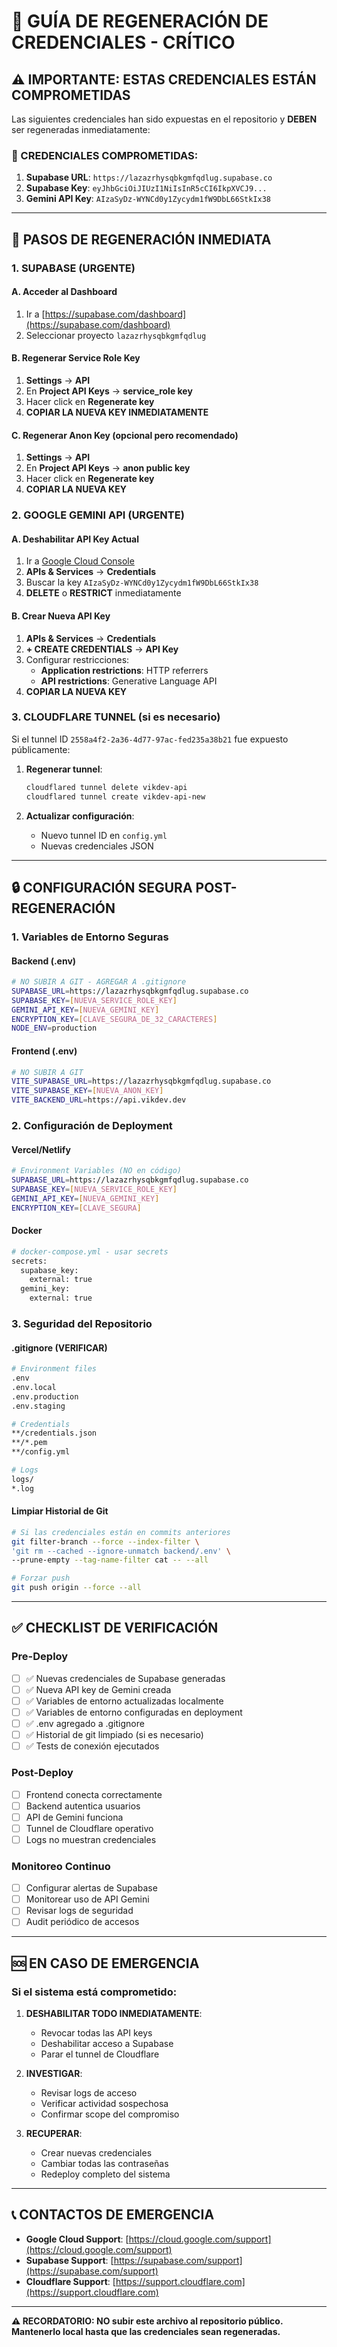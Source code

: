 # 🔐 GUÍA DE REGENERACIÓN DE CREDENCIALES - CRÍTICO

## ⚠️ IMPORTANTE: ESTAS CREDENCIALES ESTÁN COMPROMETIDAS

Las siguientes credenciales han sido expuestas en el repositorio y **DEBEN** ser regeneradas inmediatamente:

### 🚨 CREDENCIALES COMPROMETIDAS:

1. **Supabase URL**: `https://lazazrhysqbkgmfqdlug.supabase.co`
2. **Supabase Key**: `eyJhbGciOiJIUzI1NiIsInR5cCI6IkpXVCJ9...`
3. **Gemini API Key**: `AIzaSyDz-WYNCd0y1Zycydm1fW9DbL66StkIx38`

---

## 🔧 PASOS DE REGENERACIÓN INMEDIATA

### 1. SUPABASE (URGENTE)

#### A. Acceder al Dashboard
1. Ir a [https://supabase.com/dashboard](https://supabase.com/dashboard)
2. Seleccionar proyecto `lazazrhysqbkgmfqdlug`

#### B. Regenerar Service Role Key
1. **Settings** → **API**
2. En **Project API Keys** → **service_role key**
3. Hacer click en **Regenerate key**
4. **COPIAR LA NUEVA KEY INMEDIATAMENTE**

#### C. Regenerar Anon Key (opcional pero recomendado)
1. **Settings** → **API**
2. En **Project API Keys** → **anon public key**
3. Hacer click en **Regenerate key**
4. **COPIAR LA NUEVA KEY**

### 2. GOOGLE GEMINI API (URGENTE)

#### A. Deshabilitar API Key Actual
1. Ir a [Google Cloud Console](https://console.cloud.google.com/)
2. **APIs & Services** → **Credentials**
3. Buscar la key `AIzaSyDz-WYNCd0y1Zycydm1fW9DbL66StkIx38`
4. **DELETE** o **RESTRICT** inmediatamente

#### B. Crear Nueva API Key
1. **APIs & Services** → **Credentials**
2. **+ CREATE CREDENTIALS** → **API Key**
3. Configurar restricciones:
   - **Application restrictions**: HTTP referrers
   - **API restrictions**: Generative Language API
4. **COPIAR LA NUEVA KEY**

### 3. CLOUDFLARE TUNNEL (si es necesario)

Si el tunnel ID `2558a4f2-2a36-4d77-97ac-fed235a38b21` fue expuesto públicamente:

1. **Regenerar tunnel**:
   ```bash
   cloudflared tunnel delete vikdev-api
   cloudflared tunnel create vikdev-api-new
   ```

2. **Actualizar configuración**:
   - Nuevo tunnel ID en `config.yml`
   - Nuevas credenciales JSON

---

## 🔒 CONFIGURACIÓN SEGURA POST-REGENERACIÓN

### 1. Variables de Entorno Seguras

#### Backend (.env)
```bash
# NO SUBIR A GIT - AGREGAR A .gitignore
SUPABASE_URL=https://lazazrhysqbkgmfqdlug.supabase.co
SUPABASE_KEY=[NUEVA_SERVICE_ROLE_KEY]
GEMINI_API_KEY=[NUEVA_GEMINI_KEY]
ENCRYPTION_KEY=[CLAVE_SEGURA_DE_32_CARACTERES]
NODE_ENV=production
```

#### Frontend (.env)
```bash
# NO SUBIR A GIT
VITE_SUPABASE_URL=https://lazazrhysqbkgmfqdlug.supabase.co
VITE_SUPABASE_KEY=[NUEVA_ANON_KEY]
VITE_BACKEND_URL=https://api.vikdev.dev
```

### 2. Configuración de Deployment

#### Vercel/Netlify
```bash
# Environment Variables (NO en código)
SUPABASE_URL=https://lazazrhysqbkgmfqdlug.supabase.co
SUPABASE_KEY=[NUEVA_SERVICE_ROLE_KEY]
GEMINI_API_KEY=[NUEVA_GEMINI_KEY]
ENCRYPTION_KEY=[CLAVE_SEGURA]
```

#### Docker
```dockerfile
# docker-compose.yml - usar secrets
secrets:
  supabase_key:
    external: true
  gemini_key:
    external: true
```

### 3. Seguridad del Repositorio

#### .gitignore (VERIFICAR)
```bash
# Environment files
.env
.env.local
.env.production
.env.staging

# Credentials
**/credentials.json
**/*.pem
**/config.yml

# Logs
logs/
*.log
```

#### Limpiar Historial de Git
```bash
# Si las credenciales están en commits anteriores
git filter-branch --force --index-filter \
'git rm --cached --ignore-unmatch backend/.env' \
--prune-empty --tag-name-filter cat -- --all

# Forzar push
git push origin --force --all
```

---

## ✅ CHECKLIST DE VERIFICACIÓN

### Pre-Deploy
- [ ] ✅ Nuevas credenciales de Supabase generadas
- [ ] ✅ Nueva API key de Gemini creada
- [ ] ✅ Variables de entorno actualizadas localmente
- [ ] ✅ Variables de entorno configuradas en deployment
- [ ] ✅ .env agregado a .gitignore
- [ ] ✅ Historial de git limpiado (si es necesario)
- [ ] ✅ Tests de conexión ejecutados

### Post-Deploy
- [ ] Frontend conecta correctamente
- [ ] Backend autentica usuarios
- [ ] API de Gemini funciona
- [ ] Tunnel de Cloudflare operativo
- [ ] Logs no muestran credenciales

### Monitoreo Continuo
- [ ] Configurar alertas de Supabase
- [ ] Monitorear uso de API Gemini
- [ ] Revisar logs de seguridad
- [ ] Audit periódico de accesos

---

## 🆘 EN CASO DE EMERGENCIA

### Si el sistema está comprometido:

1. **DESHABILITAR TODO INMEDIATAMENTE**:
   - Revocar todas las API keys
   - Deshabilitar acceso a Supabase
   - Parar el tunnel de Cloudflare

2. **INVESTIGAR**:
   - Revisar logs de acceso
   - Verificar actividad sospechosa
   - Confirmar scope del compromiso

3. **RECUPERAR**:
   - Crear nuevas credenciales
   - Cambiar todas las contraseñas
   - Redeploy completo del sistema

---

## 📞 CONTACTOS DE EMERGENCIA

- **Google Cloud Support**: [https://cloud.google.com/support](https://cloud.google.com/support)
- **Supabase Support**: [https://supabase.com/support](https://supabase.com/support)
- **Cloudflare Support**: [https://support.cloudflare.com](https://support.cloudflare.com)

---

**⚠️ RECORDATORIO: NO subir este archivo al repositorio público. Mantenerlo local hasta que las credenciales sean regeneradas.**